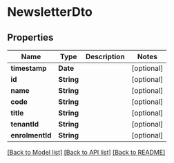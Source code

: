 # NewsletterDto

## Properties
Name | Type | Description | Notes
------------ | ------------- | ------------- | -------------
**timestamp** | **Date** |  | [optional] 
**id** | **String** |  | [optional] 
**name** | **String** |  | [optional] 
**code** | **String** |  | [optional] 
**title** | **String** |  | [optional] 
**tenantId** | **String** |  | [optional] 
**enrolmentId** | **String** |  | [optional] 

[[Back to Model list]](../README.md#documentation-for-models) [[Back to API list]](../README.md#documentation-for-api-endpoints) [[Back to README]](../README.md)


